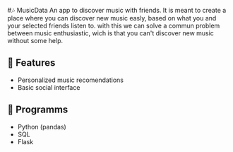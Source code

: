 #🎶 MusicData
An app to discover music with friends. It is meant to create a place where you can discover new music easly, based on what you and your selected friends listen to. with this we can solve a commun problem between music enthusiastic, wich is that you can't discover new music without some help.

## 📌 Features

- Personalized music recomendations
- Basic social interface

## 🧰 Programms

- Python (pandas)
- SQL
- Flask

